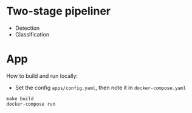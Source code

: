 # Two-stage pipeliner
- Detection
- Classification

# App
How to build and run locally:

- Set the config `apps/config.yaml`, then note it in `docker-compose.yaml`
```
make build
docker-compose run
```
